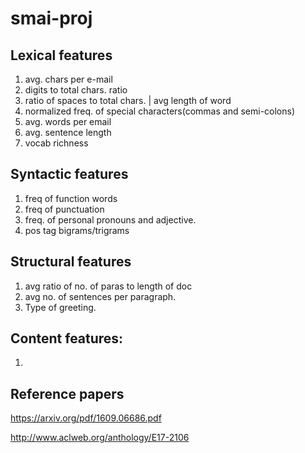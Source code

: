 # smai-proj
## Lexical features

1. avg. chars per e-mail
2. digits to total chars. ratio
3. ratio of spaces to total chars. | avg length of word
4. normalized freq. of special characters(commas and semi-colons)
5. avg. words per email
6. avg. sentence length
7. vocab richness

## Syntactic features

1. freq of function words
2. freq of punctuation
3. freq. of personal pronouns and adjective.
4. pos tag bigrams/trigrams

## Structural features

1. avg ratio of no. of paras to length of doc
2. avg no. of sentences per paragraph.
3. Type of greeting.

## Content features:
1. 

## Reference papers
https://arxiv.org/pdf/1609.06686.pdf

http://www.aclweb.org/anthology/E17-2106
